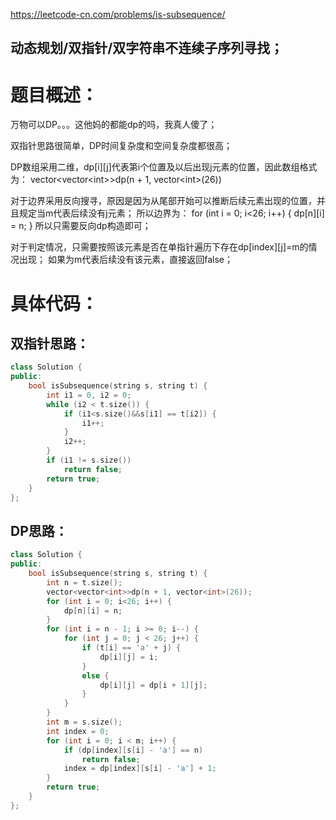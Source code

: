 <https://leetcode-cn.com/problems/is-subsequence/>

## 动态规划/双指针/双字符串不连续子序列寻找；

# 题目概述：
万物可以DP。。。这他妈的都能dp的吗，我真人傻了；

双指针思路很简单，DP时间复杂度和空间复杂度都很高；

DP数组采用二维，dp\[i][j]代表第i个位置及以后出现j元素的位置，因此数组格式为：
vector<vector\<int>>dp(n + 1, vector\<int>(26))

对于边界采用反向搜寻，原因是因为从尾部开始可以推断后续元素出现的位置，并且规定当m代表后续没有j元素；
所以边界为：
for (int i = 0; i<26; i++) {
   dp\[n][i] = n;
}
所以只需要反向dp构造即可；

对于判定情况，只需要按照该元素是否在单指针遍历下存在dp\[index][j]=m的情况出现；
如果为m代表后续没有该元素，直接返回false；

# 具体代码：

## 双指针思路：
```C++
class Solution {
public:
    bool isSubsequence(string s, string t) {
        int i1 = 0, i2 = 0;
        while (i2 < t.size()) {
            if (i1<s.size()&&s[i1] == t[i2]) {
                i1++;
            }
            i2++;
        }
        if (i1 != s.size())
            return false;
        return true;
    }
};
```

## DP思路：
```C++
class Solution {
public:
    bool isSubsequence(string s, string t) {
        int n = t.size();
        vector<vector<int>>dp(n + 1, vector<int>(26));
        for (int i = 0; i<26; i++) {
            dp[n][i] = n;
        }
        for (int i = n - 1; i >= 0; i--) {
            for (int j = 0; j < 26; j++) {
                if (t[i] == 'a' + j) {
                    dp[i][j] = i;
                }
                else {
                    dp[i][j] = dp[i + 1][j];
                }
            }
        }
        int m = s.size();
        int index = 0;
        for (int i = 0; i < m; i++) {
            if (dp[index][s[i] - 'a'] == n)
                return false;
            index = dp[index][s[i] - 'a'] + 1;
        }
        return true;
    }
};
```